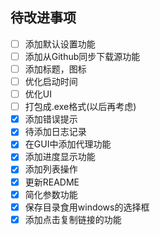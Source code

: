 ## 待改进事项

- [ ] 添加默认设置功能
- [ ] 添加从Github同步下载源功能
- [ ] 添加标题，图标
- [ ] 优化启动时间
- [ ] 优化UI
- [ ] 打包成.exe格式(以后再考虑)
- [x] 添加错误提示
- [x] 待添加日志记录
- [x] 在GUI中添加代理功能
- [x] 添加进度显示功能
- [x] 添加列表操作
- [x] 更新README
- [x] 简化参数功能
- [x] 保存目录食用windows的选择框
- [x] 添加点击复制链接的功能
